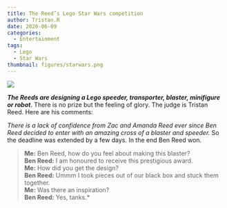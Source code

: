 ```yaml
---
title: The Reed’s Lego Star Wars competition
author: Tristan.R
date: 2020-06-09
categories:
  - Entertainment
tags:
  - Lego
  - Star Wars
thumbnail: figures/starwars.png
---
```


![](https://raw.githubusercontent.com/europa-ee/news/master/static/figures/starwars.png)

***The Reeds are designing a Lego speeder, transporter, blaster, minifigure or robot***. There is no prize but the feeling of glory. The judge is Tristan Reed. Here are his comments: 

*There is a lack of confidence from Zac and Amanda Reed ever since Ben Reed decided to enter with an amazing cross of a blaster and speeder.* So the deadline was extended by a few days. In the end Ben Reed won. 

> **Me:** Ben Reed, how do you feel about making this blaster?    
> **Ben Reed:** I am honoured to receive this prestigious award.    
> **Me:** How did you get the design?    
> **Ben Reed:** Ummm I took pieces out of our black box and stuck them together.    
> **Me:** Was there an inspiration?    
> **Ben Reed:** Yes, tanks.* 

<br>
<br>